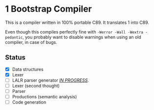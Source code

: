 # 1 Bootstrap Compiler

This is a compiler written in 100% portable C89. It translates 1 into C89.

Even though this compiles perfectly fine with `-Werror -Wall -Wextra -pedantic`,
you probably want to disable warnings when using an old compiler, in case of bugs.

## Status
- [x] Data structures
- [x] Lexer
- [ ] LALR parser generator [*IN PROGRESS*](src/parser/Grammar/README.md).
- [ ] Lexer (second thought)
- [ ] Parser
- [ ] Productions (semantic analysis)
- [ ] Code generation
